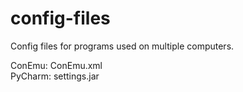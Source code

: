# config-files
Config files for programs used on multiple computers.

ConEmu: ConEmu.xml  
PyCharm: settings.jar  
